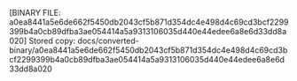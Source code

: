 [BINARY FILE: a0ea8441a5e6de662f5450db2043cf5b871d354dc4e498d4c69cd3bcf2299399b4a0cb89dfba3ae054414a5a9313106035d440e44edee6a8e6d33dd8a020]
Stored copy: docs/converted-binary/a0ea8441a5e6de662f5450db2043cf5b871d354dc4e498d4c69cd3bcf2299399b4a0cb89dfba3ae054414a5a9313106035d440e44edee6a8e6d33dd8a020
